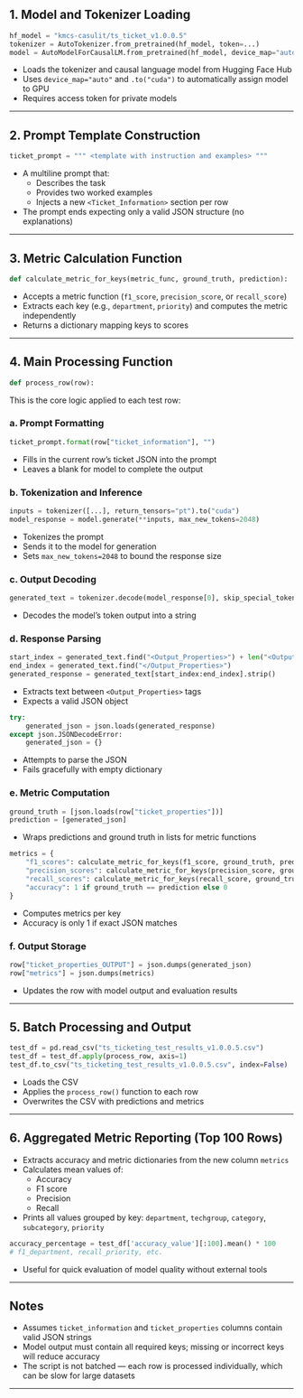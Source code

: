 
## 1. Model and Tokenizer Loading

```python
hf_model = "kmcs-casulit/ts_ticket_v1.0.0.5"
tokenizer = AutoTokenizer.from_pretrained(hf_model, token=...)
model = AutoModelForCausalLM.from_pretrained(hf_model, device_map="auto", token=...).to("cuda")
```

- Loads the tokenizer and causal language model from Hugging Face Hub
- Uses `device_map="auto"` and `.to("cuda")` to automatically assign model to GPU
- Requires access token for private models

---

## 2. Prompt Template Construction

```python
ticket_prompt = """ <template with instruction and examples> """
```

- A multiline prompt that:
  - Describes the task
  - Provides two worked examples
  - Injects a new `<Ticket_Information>` section per row
- The prompt ends expecting only a valid JSON structure (no explanations)

---

## 3. Metric Calculation Function

```python
def calculate_metric_for_keys(metric_func, ground_truth, prediction):
```

- Accepts a metric function (`f1_score`, `precision_score`, or `recall_score`)
- Extracts each key (e.g., `department`, `priority`) and computes the metric independently
- Returns a dictionary mapping keys to scores

---

## 4. Main Processing Function

```python
def process_row(row):
```

This is the core logic applied to each test row:

### a. Prompt Formatting

```python
ticket_prompt.format(row["ticket_information"], "")
```

- Fills in the current row’s ticket JSON into the prompt
- Leaves a blank for model to complete the output

### b. Tokenization and Inference

```python
inputs = tokenizer([...], return_tensors="pt").to("cuda")
model_response = model.generate(**inputs, max_new_tokens=2048)
```

- Tokenizes the prompt
- Sends it to the model for generation
- Sets `max_new_tokens=2048` to bound the response size

### c. Output Decoding

```python
generated_text = tokenizer.decode(model_response[0], skip_special_tokens=True)
```

- Decodes the model’s token output into a string

### d. Response Parsing

```python
start_index = generated_text.find("<Output_Properties>") + len("<Output_Properties>")
end_index = generated_text.find("</Output_Properties>")
generated_response = generated_text[start_index:end_index].strip()
```

- Extracts text between `<Output_Properties>` tags
- Expects a valid JSON object

```python
try:
    generated_json = json.loads(generated_response)
except json.JSONDecodeError:
    generated_json = {}
```

- Attempts to parse the JSON
- Fails gracefully with empty dictionary

### e. Metric Computation

```python
ground_truth = [json.loads(row["ticket_properties"])]
prediction = [generated_json]
```

- Wraps predictions and ground truth in lists for metric functions

```python
metrics = {
    "f1_scores": calculate_metric_for_keys(f1_score, ground_truth, prediction),
    "precision_scores": calculate_metric_for_keys(precision_score, ground_truth, prediction),
    "recall_scores": calculate_metric_for_keys(recall_score, ground_truth, prediction),
    "accuracy": 1 if ground_truth == prediction else 0
}
```

- Computes metrics per key
- Accuracy is only 1 if exact JSON matches

### f. Output Storage

```python
row["ticket_properties_OUTPUT"] = json.dumps(generated_json)
row["metrics"] = json.dumps(metrics)
```

- Updates the row with model output and evaluation results

---

## 5. Batch Processing and Output

```python
test_df = pd.read_csv("ts_ticketing_test_results_v1.0.0.5.csv")
test_df = test_df.apply(process_row, axis=1)
test_df.to_csv("ts_ticketing_test_results_v1.0.0.5.csv", index=False)
```

- Loads the CSV
- Applies the `process_row()` function to each row
- Overwrites the CSV with predictions and metrics

---

## 6. Aggregated Metric Reporting (Top 100 Rows)

- Extracts accuracy and metric dictionaries from the new column `metrics`
- Calculates mean values of:
  - Accuracy
  - F1 score
  - Precision
  - Recall
- Prints all values grouped by key: `department`, `techgroup`, `category`, `subcategory`, `priority`

```python
accuracy_percentage = test_df['accuracy_value'][:100].mean() * 100
# f1_department, recall_priority, etc.
```

- Useful for quick evaluation of model quality without external tools

---

## Notes

- Assumes `ticket_information` and `ticket_properties` columns contain valid JSON strings
- Model output must contain all required keys; missing or incorrect keys will reduce accuracy
- The script is not batched — each row is processed individually, which can be slow for large datasets

---